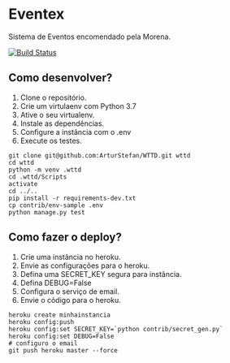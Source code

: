 # Eventex

Sistema de Eventos encomendado pela Morena.

[![Build Status](https://travis-ci.org/ArturStefan/WTTD.svg?branch=master)](https://travis-ci.org/ArturStefan/WTTD)


## Como desenvolver?

1. Clone o repositório.
2. Crie um virtulaenv com Python 3.7
3. Ative o seu virtualenv.
4. Instale as dependências.
5. Configure a instância com o .env
6. Execute os testes.

```console
git clone git@github.com:ArturStefan/WTTD.git wttd
cd wttd
python -m venv .wttd
cd .wttd/Scripts
activate
cd ../..
pip install -r requirements-dev.txt
cp contrib/env-sample .env
python manage.py test
```

## Como fazer o deploy?

1. Crie uma instância no heroku.
2. Envie as configurações para o heroku.
3. Defina uma SECRET_KEY segura para instância.
4. Defina DEBUG=False
5. Configura o serviço de email.
6. Envie o código para o heroku.

```console
heroku create minhainstancia
heroku config:push
heroku config:set SECRET_KEY=`python contrib/secret_gen.py`
heroku config:set DEBUG=False
# configuro o email
git push heroku master --force
```